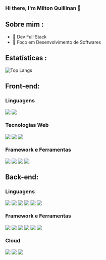 ### Hi there, I'm Milton Quillinan 👋  

<!--
**Quillinan/Quillinan** is a ✨ _special_ ✨ repository because its `README.md` (this file) appears on your GitHub profile.

Here are some ideas to get you started:

- 🔭 I’m currently working on ...
- 🌱 I’m currently learning ...
- 👯 I’m looking to collaborate on ...
- 🤔 I’m looking for help with ...
- 💬 Ask me about ...
- 📫 How to reach me: ...
- 😄 Pronouns: ...
- ⚡ Fun fact: ...
-->
## Sobre mim :

- 🚀 Dev Full Stack
- 💬 Foco em Desenvolvimento de Softwares

## Estatísticas :

![Top Langs](https://github-readme-stats.vercel.app/api/top-langs/?username=Quillinan&layout=donut&theme=dark)
<!--
![Quillinan's GitHub stats](https://github-readme-stats.vercel.app/api?username=Quillinan&show_icons=true&theme=dark)
-->

<!--
## Linguagens e Ferramentas :

<div style="display: inline_block"><br/>
  <img align="center" atl ="" src=""/>
</div>
  -->
## Front-end:

### Linguagens
<div style="display: inline_block">
  <img align="center" atl ="ts" src="https://img.shields.io/badge/TypeScript-007ACC?style=for-the-badge&logo=typescript&logoColor=white"/>
  <img align="center" atl ="js" src="https://img.shields.io/badge/JavaScript-F7DF1E?style=for-the-badge&logo=javascript&logoColor=black"/>
</div>

### Tecnologias Web
<div style="display: inline_block">
  <img align="center" atl ="html" src="https://img.shields.io/badge/HTML5-E34F26?style=for-the-badge&logo=html5&logoColor=white"/>
  <img align="center" atl ="css" src="https://img.shields.io/badge/CSS3-1572B6?style=for-the-badge&logo=css3&logoColor=white"/>
  <img align="center" atl ="styled" src="https://img.shields.io/badge/styled--components-DB7093?style=for-the-badge&logo=styled-components&logoColor=white"/>
</div>

### Framework e Ferramentas
<div style="display: inline_block">
  <img align="center" atl ="react" src="https://img.shields.io/badge/React-20232A?style=for-the-badge&logo=react&logoColor=61DAFB"/>
  <img align="center" atl ="angular" src="https://img.shields.io/badge/Angular-DD0031?style=for-the-badge&logo=angular&logoColor=white"/>
  <img align="center" atl ="ionic" src="https://img.shields.io/badge/Ionic-3880FF?style=for-the-badge&logo=ionic&logoColor=white"/>
  <img align="center" atl ="figma" src="https://img.shields.io/badge/Figma-F24E1E?style=for-the-badge&logo=figma&logoColor=white"/>
</div>

## Back-end:

### Linguagens
<div style="display: inline_block">
  <img align="center" atl ="node" src="https://img.shields.io/badge/Node.js-43853D?style=for-the-badge&logo=node.js&logoColor=white"/>
  <img align="center" atl ="php" src="https://img.shields.io/badge/PHP-777BB4?style=for-the-badge&logo=php&logoColor=white"/>
  <img align="center" atl ="java" src="https://img.shields.io/badge/java-%23ED8B00.svg?style=for-the-badge&logo=openjdk&logoColor=white"/>
  <img align="center" atl ="c" src="https://img.shields.io/badge/C-00599C?style=for-the-badge&logo=c&logoColor=white"/>
  <img align="center" atl ="c++" src="https://img.shields.io/badge/C%2B%2B-00599C?style=for-the-badge&logo=c%2B%2B&logoColor=white"/>
  <img align="center" atl ="pyhton" src="https://img.shields.io/badge/Python-14354C?style=for-the-badge&logo=python&logoColor=white"/>
</div>

### Framework e Ferramentas
<div style="display: inline_block">
  <img align="center" atl ="jest" src="https://img.shields.io/badge/Jest-323330?style=for-the-badge&logo=Jest&logoColor=white"/>
  <img align="center" atl ="express" src="https://img.shields.io/badge/Express.js-404D59?style=for-the-badge"/>
  <img align="center" atl ="prisma" src="https://img.shields.io/badge/Prisma-3982CE?style=for-the-badge&logo=Prisma&logoColor=white"/>
  <img align="center" atl ="mongoDb" src="https://img.shields.io/badge/MongoDB-4EA94B?style=for-the-badge&logo=mongodb&logoColor=white"/>
  <img align="center" atl ="postgreSQL" src="https://img.shields.io/badge/PostgreSQL-316192?style=for-the-badge&logo=postgresql&logoColor=white"/>
  <img align="center" atl ="mySQL" src="https://img.shields.io/badge/MySQL-005C84?style=for-the-badge&logo=mysql&logoColor=white"/>
</div>

### Cloud
<div style="display: inline_block">
  <img align="center" atl ="vercel" src="https://img.shields.io/badge/Vercel-000000?style=for-the-badge&logo=vercel&logoColor=white"/>
  <img align="center" atl ="render" src="https://img.shields.io/badge/Render-46E3B7?style=for-the-badge&logo=render&logoColor=white"/>
  <img align="center" atl ="heroku" src="https://img.shields.io/badge/Heroku-430098?style=for-the-badge&logo=heroku&logoColor=white"/>
</div>
